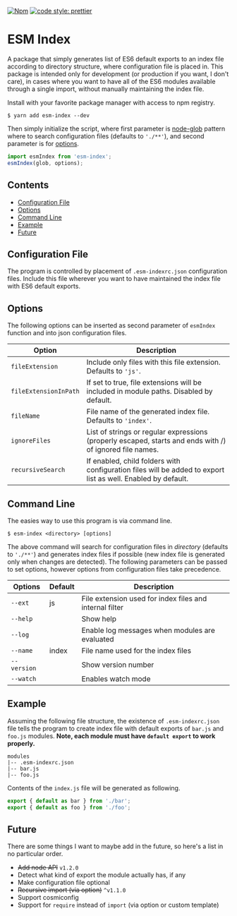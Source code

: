 [![Npm](https://img.shields.io/npm/v/esm-index.svg?style=flat-square)](https://www.npmjs.com/package/esm-index)
[![code style: prettier](https://img.shields.io/badge/code_style-prettier-ff69b4.svg?style=flat-square)](https://github.com/prettier/prettier)

# ESM Index

A package that simply generates list of ES6 default exports to an index file
according to directory structure, where configuration file is placed in. This
package is intended only for development (or production if you want, I don't
care), in cases where you want to have all of the ES6 modules available through
a single import, without manually maintaining the index file.

Install with your favorite package manager with access to npm registry.

```
$ yarn add esm-index --dev
```

Then simply initialize the script, where first parameter is
[node-glob](https://github.com/isaacs/node-glob) pattern where to search
configuration files (defaults to `'./**'`), and second parameter is for
[options](#options).

```typescript
import esmIndex from 'esm-index';
esmIndex(glob, options);
```

## Contents

* [Configuration File](#configuration-file)
* [Options](#options)
* [Command Line](#command-line)
* [Example](#example)
* [Future](#future)

## Configuration File

The program is controlled by placement of `.esm-indexrc.json` configuration
files. Include this file wherever you want to have maintained the index file
with ES6 default exports.

## Options

The following options can be inserted as second parameter of `esmIndex` function
and into json configuration files.

| Option                | Description                                                                                                  |
| --------------------- | ------------------------------------------------------------------------------------------------------------ |
| `fileExtension`       | Include only files with this file extension. Defaults to `'js'`.                                             |
| `fileExtensionInPath` | If set to true, file extensions will be included in module paths. Disabled by default.                       |
| `fileName`            | File name of the generated index file. Defaults to `'index'`.                                                |
| `ignoreFiles`         | List of strings or regular expressions (properly escaped, starts and ends with /) of ignored file names.     |
| `recursiveSearch`     | If enabled, child folders with configuration files will be added to export list as well. Enabled by default. |

## Command Line

The easies way to use this program is via command line.

```
$ esm-index <directory> [options]
```

The above command will search for configuration files in _directory_ (defaults
to `'./**'`) and generates index files if possible (new index file is generated
only when changes are detected). The following parameters can be passed to set
options, however options from configuration files take precedence.

| Options     | Default | Description                                             |
| ----------- | ------- | ------------------------------------------------------- |
| `--ext`     | js      | File extension used for index files and internal filter |
| `--help`    |         | Show help                                               |
| `--log`     |         | Enable log messages when modules are evaluated          |
| `--name`    | index   | File name used for the index files                      |
| `--version` |         | Show version number                                     |
| `--watch`   |         | Enables watch mode                                      |

## Example

Assuming the following file structure, the existence of `.esm-indexrc.json` file
tells the program to create index file with default exports of `bar.js` and
`foo.js` modules. **Note, each module must have `default export` to work
properly.**

```
modules
|-- .esm-indexrc.json
|-- bar.js
|-- foo.js
```

Contents of the `index.js` file will be generated as following.

```javascript
export { default as bar } from './bar';
export { default as foo } from './foo';
```

## Future

There are some things I want to maybe add in the future, so here's a list in no
particular order.

* ~~Add node API~~ `v1.2.0`
* Detect what kind of export the module actually has, if any
* Make configuration file optional
* ~~Recursive import (via option)~~ `^v1.1.0`
* Support cosmiconfig
* Support for `require` instead of `import` (via option or custom template)
